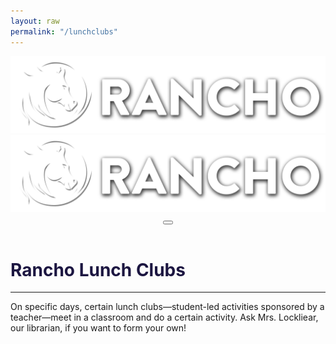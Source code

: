 ```yaml
---
layout: raw
permalink: "/lunchclubs"
---
```


<!DOCTYPE html><html lang="en"><head><title>Lunch Clubs | Rancho S.J. Middle School ASB</title><meta charset="utf-8"><meta name="viewport" content="width=device-width,initial-scale=1,shrink-to-fit=no"><meta name="author" content="Rancho ASB"><meta name="description" content="Lunch clubs at Rancho are a great way for people to find new interests (one of those interests might be looking at the description of a random page you find online; we should make a lunch club for that)."><link rel="shortcut icon" href="assets/images/favicon.png"><link rel="stylesheet" type="text/css" href="assets/css/style.css"></head><body><header class="navbar-light fixed-top header-static bg-mode"><nav class="navbar navbar-expand-lg"><div class="container"><a class="navbar-brand" href="/"><img class="light-mode-item navbar-brand-item" src="assets/images/navbar.png" alt="logo"> <img class="dark-mode-item navbar-brand-item" src="assets/images/navbar.png" alt="logo"></a><button class="navbar-toggler ms-auto icon-md btn btn-light p-0" type="button" data-bs-toggle="collapse" data-bs-target="#navbarCollapse" aria-controls="navbarCollapse" aria-expanded="false" aria-label="Toggle navigation"><span class="navbar-toggler-animation"><span></span><span></span><span></span></span></button><div class="collapse navbar-collapse" id="navbarCollapse"><div id="navbarhtml"></div></div></div></nav></header><main><div class="container"><h1 class="display-2" style="color:#1c1641">Rancho Lunch Clubs</h1><hr><p class="lead">On specific days, certain lunch clubs—student-led activities sponsored by a teacher—meet in a classroom and do a certain activity. Ask Mrs. Lockliear, our librarian, if you want to form your own!</p><div class="accordion"></div></div></main><script src="assets/vendor/bootstrap/dist/js/bootstrap.bundle.min.js"></script><script>fetch("https://script.google.com/macros/s/AKfycbwoygN-ilaOfgUP-IxC06fvY4bp9R_JovxMHem--ROxFbvuG1zG4xCEUREmxz1XrpecgA/exec").then(e=>e.text()).then(e=>{navbarhtml.outerHTML=e;});fetch("https://script.google.com/macros/s/AKfycbwDZeax8VCe4McdwwH_Z12bdKgo88JbGnm1lCCTYJ0WhLfNJD9sAB4H2ntML9W0dI4zMQ/exec").then(e=>e.text()).then(data=>{accordion.outerHTML=data});</script></body></html>
